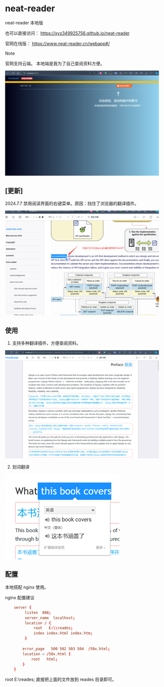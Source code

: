 # neat-reader
neat-reader 本地版

也可以直接访问： https://xyz349925756.github.io/neat-reader



官网在线版： https://www.neat-reader.cn/webapp#/

> [!note]
>
> 官网支持云端。 本地端是我为了自己查阅资料方便。

![image-20240702141123488](.README.assets/image-20240702141123488.png)

## [更新]

2024.7.7  禁用阅读界面的右键菜单。原因：挡住了浏览器的翻译插件。

![image-20240707095304057](.README.assets/image-20240707095304057.png)









## 使用

1. 支持多种翻译插件，方便查阅资料。

![image-20240702141516453](.README.assets/image-20240702141516453.png)

2. 划词翻译

![image-20240702141608044](.README.assets/image-20240702141608044.png)





## 配置

本地搭配 nginx 使用。

nginx 配置建议

```conf
	server {
	     listen  808;
		 server_name  localhost;
		 location / {
		     root   E:\\reades;
			 index index.html index.htm;
		 }
		 
		error_page   500 502 503 504  /50x.html;
        location = /50x.html {
            root   html;
        }
	}
```

 root   E:\\reades;   直接把上面的文件放到 reades  目录即可。

